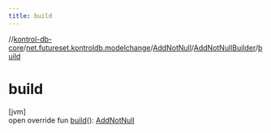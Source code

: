 ```yaml
---
title: build
---
```

//[kontrol-db-core](../../../../index.html)/[net.futureset.kontroldb.modelchange](../../index.html)/[AddNotNull](../index.html)/[AddNotNullBuilder](index.html)/[build](build.html)



# build



[jvm]\
open override fun [build](build.html)(): [AddNotNull](../index.html)




